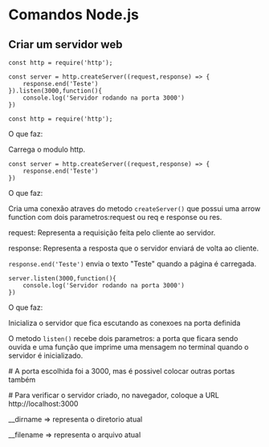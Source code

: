 # Comandos Node.js

## Criar um servidor web

```
const http = require('http');

const server = http.createServer((request,response) => {
    response.end('Teste')
}).listen(3000,function(){
    console.log('Servidor rodando na porta 3000')
})
```

`const http = require('http');` 

O que faz:

Carrega o modulo http.

```
const server = http.createServer((request,response) => {
    response.end('Teste')
})
``` 

O que faz:

Cria uma conexão atraves do metodo `createServer()` que possui uma arrow function com dois parametros:request ou req e response ou res.

request: Representa a requisição feita pelo cliente ao servidor. 

response: Representa a resposta que o servidor enviará de volta ao cliente.

`response.end('Teste')` envia o texto "Teste" quando a página é carregada.

```
server.listen(3000,function(){
    console.log('Servidor rodando na porta 3000')
})
```

O que faz:

Inicializa o servidor que fica escutando as conexoes na porta definida

O metodo `listen()` recebe dois parametros: a porta que ficara sendo ouvida e uma função que imprime uma mensagem no terminal quando o servidor é inicializado.

\# A porta escolhida foi a 3000, mas é possivel colocar outras portas também

\# Para verificar o servidor criado, no navegador, coloque a URL http://localhost:3000

__dirname => representa o diretorio atual

__filename => representa o arquivo atual
